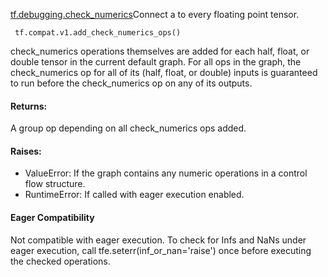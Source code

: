 [tf.debugging.check_numerics](https://tensorflow.google.cn/api_docs/python/tf/debugging/check_numerics)Connect a  to every floating point tensor.


```
 tf.compat.v1.add_check_numerics_ops()
```
check_numerics operations themselves are added for each half, float, or double tensor in the current default graph. For all ops in the graph, the check_numerics op for all of its (half, float, or double) inputs is guaranteed to run before the check_numerics op on any of its outputs.
#### Returns:
A group op depending on all check_numerics ops added.
#### Raises:
- ValueError: If the graph contains any numeric operations in a control flow structure.
- RuntimeError: If called with eager execution enabled.
#### Eager Compatibility
Not compatible with eager execution. To check for Infs and NaNs under eager execution, call tfe.seterr(inf_or_nan='raise') once before executing the checked operations.
